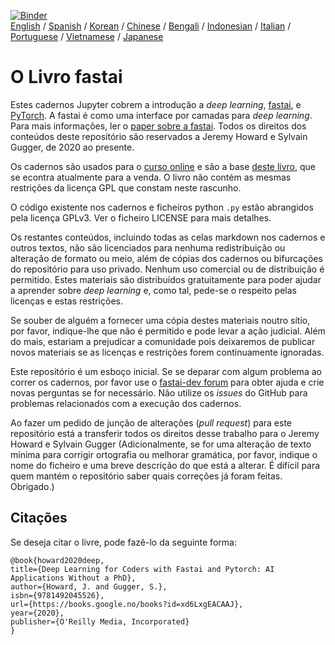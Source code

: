 [![Binder](https://mybinder.org/badge_logo.svg)](https://mybinder.org/v2/gh/fastai/fastbook/master)  
[English](./README.md) / [Spanish](./README_es.md) / [Korean](./README_ko.md) / [Chinese](./README_zh.md) / [Bengali](./README_bn.md) / [Indonesian](./README_id.md) / [Italian](./README_it.md) / [Portuguese](./README_pt.md) / [Vietnamese](./README_vn.md) / [Japanese](./README_ja.md)

# O Livro fastai

Estes cadernos Jupyter cobrem a introdução a _deep learning_, [fastai](https://docs.fast.ai/), e [PyTorch](https://pytorch.org/). A fastai é como uma interface por camadas para _deep learning_. Para mais informações, ler o [paper sobre a fastai](https://www.mdpi.com/2078-2489/11/2/108). Todos os direitos dos conteúdos deste repositório são reservados a Jeremy Howard e Sylvain Gugger, de 2020 ao presente.

Os cadernos são usados para o [curso online](https://course.fast.ai) e são a base [deste livro](https://www.amazon.com/Deep-Learning-Coders-fastai-PyTorch/dp/1492045527), que se econtra atualmente para a venda. O livro não contém as mesmas restrições da licença GPL que constam neste rascunho.

O código existente nos cadernos e ficheiros python `.py` estão abrangidos pela licença GPLv3. Ver o ficheiro LICENSE para mais detalhes.

Os restantes conteúdos, incluindo todas as celas markdown nos cadernos e outros textos, não são licenciados para nenhuma redistribuição ou alteração de formato ou meio, além de cópias dos cadernos ou bifurcações do repositório para uso privado. Nenhum uso comercial ou de distribuição é permitido. Estes materiais são distribuídos gratuitamente para poder ajudar a aprender sobre _deep learning_ e, como tal, pede-se o respeito pelas licenças e estas restrições.

Se souber de alguém a fornecer uma cópia destes materiais noutro sítio, por favor, indique-lhe que não é permitido e pode levar a ação judicial. Além do mais, estariam a prejudicar a comunidade pois deixaremos de publicar novos materiais se as licenças e restrições forem continuamente ignoradas.

Este repositório é um esboço inicial. Se se deparar com algum problema ao correr os cadernos, por favor use o [fastai-dev forum](https://forums.fast.ai/c/fastai-users/fastai-dev/) para obter ajuda e crie novas perguntas se for necessário. Não utilize os _issues_ do GitHub para problemas relacionados com a execução dos cadernos.

Ao fazer um pedido de junção de alterações (_pull request_) para este repositório está a transferir todos os direitos desse trabalho para o Jeremy Howard e Sylvain Gugger (Adicionalmente, se for uma alteração de texto mínima para corrigir ortografia ou melhorar gramática, por favor, indique o nome do ficheiro e uma breve descrição do que está a alterar. É difícil para quem mantém o repositório saber quais correções já foram feitas. Obrigado.)

## Citações

Se deseja citar o livre, pode fazê-lo da seguinte forma:

```
@book{howard2020deep,
title={Deep Learning for Coders with Fastai and Pytorch: AI Applications Without a PhD},
author={Howard, J. and Gugger, S.},
isbn={9781492045526},
url={https://books.google.no/books?id=xd6LxgEACAAJ},
year={2020},
publisher={O'Reilly Media, Incorporated}
}
```
